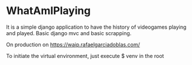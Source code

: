 # WhatAmIPlaying

It is a simple django application to have the history of videogames playing and played. Basic django mvc and basic scrapping.

On production on https://waip.rafaelgarciadoblas.com/

To initiate the virtual environment, just execute $ venv in the root

